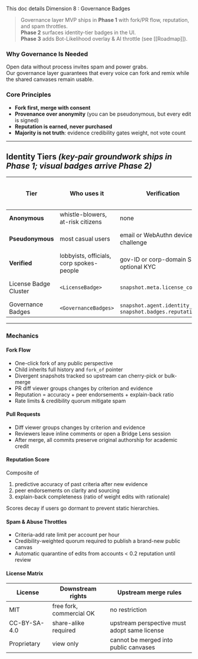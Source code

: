 This doc details Dimension 8 : Governance Badges

> Governance layer MVP ships in **Phase 1** with fork/PR flow, reputation, and spam throttles.  
> **Phase 2** surfaces identity-tier badges in the UI.  
> **Phase 3** adds Bot-Likelihood overlay & AI throttle (see [[Roadmap]]).

### Why Governance Is Needed
Open data without process invites spam and power grabs.  
Our governance layer guarantees that every voice can fork and remix while the shared canvases remain usable.

### Core Principles
- **Fork first, merge with consent**  
- **Provenance over anonymity** (you can be pseudonymous, but every edit is signed)  
- **Reputation is earned, never purchased**  
- **Majority is not truth**: evidence credibility gates weight, not vote count  

---

## Identity Tiers  *(key-pair groundwork ships in Phase 1; visual badges arrive Phase 2)*

| Tier | Who uses it | Verification | Ledger record | UI badge (Phase 2) |
|------|-------------|--------------|---------------|--------------------|
| **Anonymous** | whistle-blowers, at-risk citizens | none | salted hash of IP + timestamp | hollow circle |
| **Pseudonymous** | most casual users | email or WebAuthn device challenge | public key stored in vault; nickname displayed | solid circle |
| **Verified** | lobbyists, officials, corp spokes-people | gov-ID or corp-domain SSO + optional KYC | DID written to on-chain registry | shield badge |
| License Badge Cluster | `<LicenseBadge>` | `snapshot.meta.license_code` | Shape = square/circle/triangle per license |
| Governance Badges | `<GovernanceBadges>` | `snapshot.agent.identity_tier`, `snapshot.badges.reputation` | Icons: identity tier (circle/shield) + star |

---

### Mechanics

#### Fork Flow
- One-click fork of any public perspective  
- Child inherits full history and `fork_of` pointer  
- Divergent snapshots tracked so upstream can cherry-pick or bulk-merge  
- PR diff viewer groups changes by criterion and evidence  
- Reputation = accuracy + peer endorsements + explain-back ratio  
- Rate limits & credibility quorum mitigate spam  

#### Pull Requests
- Diff viewer groups changes by criterion and evidence  
- Reviewers leave inline comments or open a Bridge Lens session  
- After merge, all commits preserve original authorship for academic credit  

#### Reputation Score
Composite of  
1. predictive accuracy of past criteria after new evidence  
2. peer endorsements on clarity and sourcing  
3. explain-back completeness (ratio of weight edits with rationale)  

Scores decay if users go dormant to prevent static hierarchies.

#### Spam & Abuse Throttles
- Criteria-add rate limit per account per hour  
- Credibility-weighted quorum required to publish a brand-new public canvas  
- Automatic quarantine of edits from accounts < 0.2 reputation until review  

#### License Matrix

| License        | Downstream rights        | Upstream merge rules                         |
| -------------- | ------------------------ | -------------------------------------------- |
| MIT            | free fork, commercial OK | no restriction                               |
| CC-BY-SA-4.0   | share-alike required     | upstream perspective must adopt same license |
| Proprietary    | view only                | cannot be merged into public canvases        |
